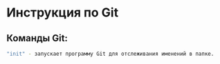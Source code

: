 # Инструкция по Git

## Команды Git:
```sh
"init" - запускает программу Git для отслеживания именений в папке.
```
